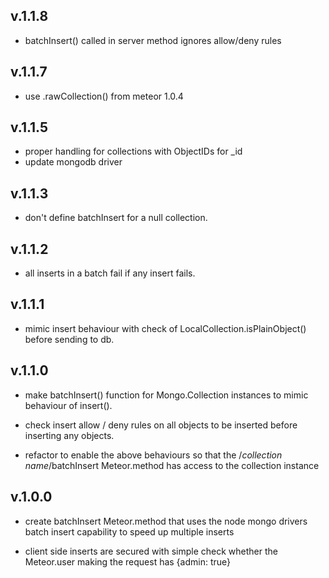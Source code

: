 ## v.1.1.8

* batchInsert() called in server method ignores allow/deny rules

## v.1.1.7

* use .rawCollection() from meteor 1.0.4

## v.1.1.5

* proper handling for collections with ObjectIDs for _id
* update mongodb driver

## v.1.1.3

* don't define batchInsert for a null collection.

## v.1.1.2

* all inserts in a batch fail if any insert fails.

## v.1.1.1

* mimic insert behaviour with check of LocalCollection.isPlainObject() before sending to db.

## v.1.1.0

* make batchInsert() function for Mongo.Collection instances to mimic behaviour of insert().

* check insert allow / deny rules on all objects to be inserted before inserting any objects.

* refactor to enable the above behaviours so that the /*collection name*/batchInsert Meteor.method has access to the collection instance

## v.1.0.0

* create batchInsert Meteor.method that uses the node mongo drivers batch insert capability to speed up multiple inserts

* client side inserts are secured with simple check whether the Meteor.user making the request has {admin: true}
